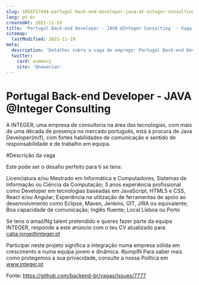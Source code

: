 ```yaml
---
slug: 1058717444-portugal-back-end-developer-java-at-integer-consulting
lang: pt-br
createdAt: 2021-11-19
title: 'Portugal Back-end Developer - JAVA @Integer Consulting  - Vaga de Emprego'
sitemap:
  lastModified: 2021-11-19
meta:
  description: 'Detalhes sobre a vaga de emprego: Portugal Back-end Developer - JAVA @Integer Consulting '
  twitter:
    card: summary
    site: '@nawarian'
---
```


# Portugal Back-end Developer - JAVA @Integer Consulting 

A INTEGER, uma empresa de consultoria na área das tecnologias, com mais de uma década de presença no mercado português, está à procura de Java Developer(m/f), com fortes habilidades de comunicação e sentido de responsabilidade e de trabalho em equipa.

#Descrição da vaga

Este pode ser o desafio perfeito para ti se tens:

Licenciatura e/ou Mestrado em Informática e Computadores, Sistemas de Informação ou Ciência da Computação;
3 anos experiência profissional como Developer em tecnologias baseadas em JavaScript, HTML5 e CSS, React e/ou Angular;
Experiência na utilização de ferramentas de apoio ao desenvolvimento como Eclipse, Maven, Jenkins, GIT, JIRA ou equivalente;
Boa capacidade de comunicação;
Inglês fluente;
Local Lisboa ou Porto

Se tens o amazINg talent pretendido e queres fazer parte da equipa INTEGER, responde a este anúncio com o teu CV atualizado para catia.jorge@integer.pt

Participar neste projeto significa a integração numa empresa sólida em crescimento e numa equipa jovem e dinâmica. #jumpIN
Para saber mais como protegemos a sua privacidade, consulte a nossa Política em www.integer.pt


Fonte: https://github.com/backend-br/vagas/issues/7777